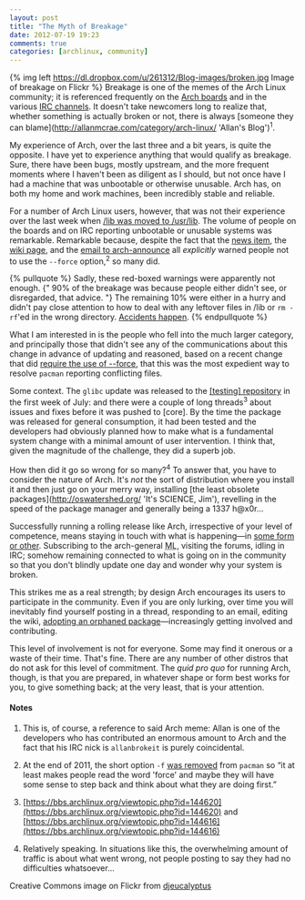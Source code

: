 ```yaml
---
layout: post
title: "The Myth of Breakage"
date: 2012-07-19 19:23
comments: true
categories: [archlinux, community]
---
```

{% img left https://dl.dropbox.com/u/261312/Blog-images/broken.jpg Image of breakage on Flickr %}
Breakage is one of the memes of the Arch Linux community; it is referenced frequently on the
[Arch boards](https://bbs.archlinux.org/ 'Arch Linux BBS') and in the various
[IRC channels](https://wiki.archlinux.org/index.php/IRC_Channels 'Wiki page listing channels').
It doesn't take newcomers long to realize that, whether something is actually broken or not,
there is always 
[someone they can blame](http://allanmcrae.com/category/arch-linux/ 'Allan's Blog')<sup>1</sup>.

My experience of Arch, over the last three and a bit years, is quite the opposite. I have yet to
experience anything that would qualify as breakage. Sure, there have been bugs, mostly upstream,
and the more frequent moments where I haven't been as diligent as I should, but not once have I
had a machine that was unbootable or otherwise unusable. Arch has, on both my home and work
machines, been incredibly stable and reliable.

For a number of Arch Linux users, however, that was not their experience over the last week when
[/lib was moved to /usr/lib](http://www.archlinux.org/news/the-lib-directory-becomes-a-symlink/ 'News item on the move').
The volume of people on the boards and on IRC reporting unbootable or unusable systems was 
remarkable. Remarkable because, despite the fact that the 
[news item](http://www.archlinux.org/news/the-lib-directory-becomes-a-symlink/ 'Once more, just in case…'), the 
[wiki page](http://www.archlinux.org/news/the-lib-directory-becomes-a-symlink/ 'Arch wiki page on the change'),
and the [email to arch-announce](http://mailman.archlinux.org/pipermail/arch-announce/2012-July/000317.html 'Mail archive')
all *explicitly* warned people not to use the `--force` option,<sup>2</sup> so many did. 

{% pullquote %}
Sadly, these red-boxed warnings were apparently not enough. 
{" 90% of the breakage was because people either didn't see, or disregarded, that advice. "} 
The remaining 10% were either in a hurry and didn't pay close attention to how
to deal with any leftover files in <span class="file">/lib</span> or `rm -rf`'ed
in the wrong directory. 
[Accidents happen](http://www.gnu.org/fun/jokes/shit-happens.html 'GNU Humour…').
{% endpullquote %}

What I am interested in is the people who fell into the much larger category,
and principally those that didn't see any of the communications about this
change in advance of updating and reasoned, based on a recent change that did
[require the use of --force](http://www.archlinux.org/news/filesystem-upgrade-manual-intervention-required-1/ 'News item on filesystem upgrade'),
that this was the most expedient way to resolve `pacman` reporting conflicting
files.

Some context. The `glibc` update was released to the 
[\[testing\] repository](https://wiki.archlinux.org/index.php/Testing#.5Btesting.5D 'Wiki entry on Testing')
in the first week of July: and there were a couple of long threads<sup>3</sup>
about issues and fixes before it was pushed to \[core\]. By the time the
package was released for general consumption, it had been tested and the
developers had obviously planned how to make what is a fundamental system
change with a minimal amount of user intervention.  I think that, given the
magnitude of the challenge, they did a superb job.

How then did it go so wrong for so many?<sup>4</sup> To answer that, you have
to consider the nature of Arch. It's *not* the sort of distribution where you
install it and then just go on your merry way, installing 
[the least obsolete packages](http://oswatershed.org/ 'It's SCIENCE, Jim'),
revelling in the speed of the package manager and generally being
a 1337 h@x0r…

Successfully running a rolling release like Arch, irrespective of your level of
competence, means staying in touch with what is happening—in 
[some form or other](http://kmkeen.com/pacmatic/ 'Pacman wrapper that pulls news updates'). 
Subscribing to the arch-general <acronym title="Mailing list">ML</acronym>, 
visiting the forums, idling in IRC; somehow remaining connected to what is
going on in the community so that you don't blindly update one day and wonder
why your system is broken.

This strikes me as a real strength; by design Arch encourages its users to
participate in the community. Even if you are only lurking, over time you will
inevitably find yourself posting in a thread, responding to an email, editing
the wiki,
[adopting an orphaned package](http://jasonwryan.com/blog/2012/03/09/aurphan/ 'Post on aurphan')—increasingly 
getting involved and contributing.

This level of involvement is not for everyone. Some may find it onerous or
a waste of their time. That's fine. There are any number of other distros
that do not ask for this level of commitment. The *quid pro quo* for
running Arch, though, is that you are prepared, in whatever shape or form
best works for you, to give something back; at the very least, that is your
attention.

#### Notes
1. This is, of course, a reference to said Arch meme: Allan is one
of the developers who has contributed an enormous amount to Arch and the fact
that his IRC nick is `allanbrokeit` is purely coincidental.

2. At the end of 2011, the short option `-f` 
[was removed](http://mailman.archlinux.org/pipermail/pacman-dev/2011-October/014589.html 'Post to ML anouncing change') 
from `pacman` so “it at least makes people read the word 'force' and maybe they
will have some sense to step back and think about what they are doing first.”

3. [https://bbs.archlinux.org/viewtopic.php?id=144620](https://bbs.archlinux.org/viewtopic.php?id=144620) and 
[https://bbs.archlinux.org/viewtopic.php?id=144616](https://bbs.archlinux.org/viewtopic.php?id=144616)

4. Relatively speaking. In situations like this, the overwhelming amount of traffic
is about what went wrong, not people posting to say they had no difficulties whatsoever…

Creative Commons image on Flickr from
[djeucalyptus](http://www.flickr.com/photos/daviddoctorrose/431786001/ 'Broken keyboard on Flickr')



